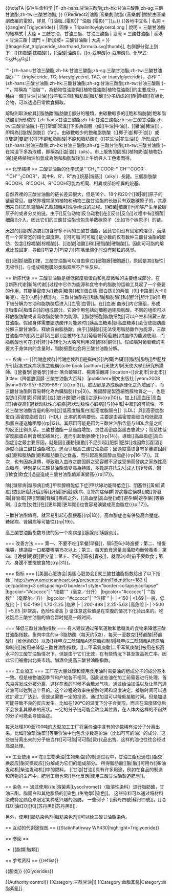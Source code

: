 {{noteTA
|G1=生命科学
|T=zh-hans:甘油三酸酯;zh-hk:甘油三酸酯;zh-sg:三酸甘油酯;zh-tw:三酸甘油酯;
}}
{{Redirect2|油酯|音樂劇|油脂 (音樂劇)|關於由音樂劇改編的電影，詳見「[[油脂_(電影)|'''油脂 (電影)''']]」。}}
{{各地中文名
 | 名詞 = {{lang|en|Triglyceride}}
 | 圖像 = Tripalmitoylglycerol.png
 | 說明 = 三酸甘油酯的結構式
 | 大陸 = 三酰甘油、甘油三酯、甘油三酸酯
 | 臺灣 = 三酸甘油酯<!-- 若不填寫香港一項，則標籤顯示為港臺 -->
 | 香港 = 甘油三酯<!-- 若不填寫澳門一項，則標籤顯示為港澳 -->
 | 澳門 =
 |新加坡= 三酸甘油酯<!-- 若不填寫大馬一項，則標籤顯示為新馬 -->
 | 大馬 =
}}
[[Image:Fat_triglyceride_shorthand_formula.svg|thumb]], 右側部分從上到下：[[棕櫚酸|棕櫚酸]]，[[油酸|油酸]]，[[α-亞麻酸|α-亞麻酸]]。化學式: C<sub>55</sub>H<sub>98</sub>O<sub>6</sub>]]

'''-{zh-hans:甘油三酸酯;zh-hk:甘油三酸酯;zh-sg:三酸甘油酯;zh-tw:三酸甘油酯;}-'''（triglyceride, TG, triacylglycerol, TAG, or triacylglyceride），亦作'''-{zh-hans:三酸甘油酯;zh-hk:三酸甘油酯;zh-sg:甘油三酸酯;zh-tw:甘油三酸酯;}-'''，常稱為'''油脂'''，為動物性油脂與[[植物性油脂|植物性油脂]]的主要成分，一種由一個[[甘油|甘油]]分子和三個[[脂肪酸|脂肪酸]]分子組成的[[酯|酯類]]有機化合物，可以透過日常飲食攝取。

熔點則取決於其[[脂肪酸|脂肪酸]]部分的種類，由碳數較多的[[飽和脂肪酸|飽和脂肪酸]]所形成的-{zh-hans:甘油三酸酯;zh-hk:甘油三酸酯;zh-sg:三酸甘油酯;zh-tw:三酸甘油酯;}-在[[常溫|常溫]]下多為固體（如[[牛油|牛油]]、[[豬油|豬油]]），即稱為[[脂肪|脂肪]]（fat）。由碳數較少的飽和脂肪酸（[[椰子油|椰子油]]）或[[雙鍵|雙鍵]]的[[不飽和脂肪酸|不飽和脂肪酸]]（[[花生油|花生油]]）所形成的-{zh-hans:甘油三酸酯;zh-hk:甘油三酸酯;zh-sg:三酸甘油酯;zh-tw:三酸甘油酯;}-在常溫下多為液體，即稱為[[油|油]]（oils）。市上販售的固態[[植物奶油|植物奶油]]是將植物油加氫成為飽和脂肪酸後加上牛奶與人工色素而得。

== 化學結構 ==
三酸甘油酯的化学式是'''CH<sub>2</sub>'''COOR-'''CH'''COOR'-'''CH'''<sub>2</sub>COOR"，其中R、R'、R"為[[烷基|烷基]]（alkyl）長鏈。三個脂肪酸RCOOH、R'COOH、R"COOH可能為相同、相異或部份相異的烷基。

自然界裡的三酸甘油酯的链长差异很大，但是16个、18个和20个[[碳|碳]]原子的链最常见。自然界裡常见的植物和动物三酸甘油酯的长链只有双数碳原子的，其原因来自[[乙酰辅酶A|乙酰辅酶A]]生物合成的过程。[[细菌|细菌]]也能够产生单数碳原子的或者分叉的链。由于[[反刍动物|反刍动物]]在[[反刍|反刍]]过程中有[[细菌|细菌]]介入，因此它们的三酸甘油酯也包含单数碳原子（比如15个碳原子）的链。

天然的[[脂肪|脂肪]]包含许多不同的三酸甘油酯，因此它们没有固定的熔点，而是有一个非常宽的熔化温度带。[[可可脂|可可脂]]是少数的仅有数种三酸甘油酯的脂肪，包含[[棕櫚酸|棕櫚酸]]、[[油酸|油酸]]和[[硬脂酸|硬脂酸]]。因此可可脂的熔点比较固定，导致[[巧克力|巧克力]]在嘴里熔化时没有颗粒的感觉。

在[[细胞|细胞]]裡，三酸甘油酯可以自由穿过[[细胞膜|细胞膜]]，原因是其[[极性|无极性]]，与组成细胞膜的类脂双层不产生反应。

== 新陈代谢 ==
三酸甘油酯是极低密度脂蛋白和乳糜微粒的主要组成部分，在[[新陈代谢|新陈代谢]]过程中它作为能源和食物中的脂肪的运输工具起了一个重要的作用。其能量密度为[[糖类|糖类]]和[[蛋白质|蛋白质]]的两倍（9[[卡路里|大卡]]每克）。在[[小肠|小肠]]内，三酸甘油酯在[[脂肪酶|脂肪酶]]和[[胆汁|胆汁]]的作用下被分解为甘油和脂肪酸后进入[[血管|血管]]。在[[血液|血液]]内它重组，形成[[脂蛋白|脂蛋白]]的组成部分。它的作用包括向细胞运输脂肪酸。不同的组织可以释放脂肪酸或者吸收脂肪酸作为能源。[[脂肪细胞|脂肪细胞]]可以产生和储藏三酸甘油酯。假如身体需要脂肪酸作为能源时[[胰高血糖素|胰高血糖素]]会促使脂肪酶分解三酸甘油酯，释放自由脂肪酸。由于[[脑|脑]]无法使用脂肪酸作为能源，三酸甘油酯中的[[丙三醇|丙三醇]]会被转化为[[葡萄糖|葡萄糖]]供脑作为能源使用，而脂肪酸也可在[[肝|肝]]中转化为大脑可利用的[[酮体|酮体]]。假如脑对葡萄糖的需要大于身体内的含量时，脂肪细胞也会将三酸甘油酯分解。

== 疾病 ==
[[代謝症候群|代謝症候群]]是指由於[[內臟|內臟]][[脂肪|脂肪]]型肥胖所引起各式疾病狀態之統稱<ref name=科 >{{cite book |author=[[天使大學|天使大學]]研究所講師、[[營養學|營養學]]博士 落合敏審訂、楊鴻儒翻譯 |location=[[台北市|台北市]] |title=《降低膽固醇·三酸甘油酯大百科》 |publisher=暢文出版社 |year=2008 |isbn=978-957-8299-88-7 }}</ref>{{rp|3}}。膽固醇是造成動脈硬化之危險因子，而三酸甘油酯則容易轉化為內臟脂肪<ref name=科 />{{rp|3}}。膽固醇是製造細胞膜物質之一，也是製造[[荷爾蒙|荷爾蒙]]或[[膽汁酸|膽汁酸]]之原料<ref name=科 />{{rp|10}}。加上[[高血压|高血压]]会提高[[冠状动脉性心脏病|冠状动脉性心脏病]]与[[中風|中風]]的可能性。不过三酸甘油酯含量的影响比[[低密度脂蛋白|低密度脂蛋白]]（LDL）與[[高密度脂蛋白|高密度脂蛋白]]（HDL）比率的影响要低。主要是由高密度脂蛋白和低密度脂蛋白運送膽固醇<ref name=科 />{{rp|12}}。其原因可能是因为三酸甘油酯含量与HDL含量之间的反正比例关系。三酸甘油酯一旦過度增加，良性高密度脂蛋白會減少；而惡性低密度脂蛋白則會增加被氧化，進而引起動脈硬化<ref name=科 />{{rp|14}}。導致[[高血脂症|高血脂症]]之最主要原因，就是因[[運動|運動]]不足引起[[肥胖|肥胖]]或因飲[[酒|酒]]過度而讓三酸甘油酯增加，進而引起高三酸甘油脂症；因過度攝取含有多量膽固醇或[[飽和脂肪酸|飽和脂肪酸]]之食品，而引起高膽固醇血脂症<ref name=科 />{{rp|16-17}}。其次，也有因為遺傳，導致融入血液之膽固醇之受容體不足或受損而發病之家族性高血脂症，特別是以三酸甘油酯值變高為特徵，多數是在[[成人|成人]]後發病，因[[飲食|飲食]]過量造成三酸甘油酯值漸漸變高<ref name=科 />{{rp|17}}。

除[[糖尿病|糖尿病]]或[[甲狀腺機能低下症|甲狀線功能降低症]]、閉塞性[[黃疸|黃疸]]或[[肝癌|肝癌]]等[[肝臟|肝臟]]疾病、[[腎病症候群|腎病變症候群]]或[[腎衰竭|腎衰竭]]等[[腎臟|腎臟]]疾病之外，[[高血壓|高血壓]]或[[避孕藥|避孕藥]]等藥劑，[[女性|女性]]在[[更年期|更年期]]也會容易演變成高血脂症<ref name=科 />{{rp|17}}。

三酸甘油酯值高，就容易引起心肌梗塞<ref name=科 />{{rp|18}}。高血脂症也有併發高血壓症、糖尿病、腎臟病等可能性<ref name=科 />{{rp|19}}。

高三酸甘油酯指数导致的另一个疾病是[[胰腺炎|胰腺炎]]。

=== 改善方法 ===
第一、不要不吃[[早餐|早餐]]，隔5至6小時進餐；第二、慢慢嘴嚼，建議每一口都要嘴嚼15次以上；第三、每天飲食適量且攝取均衡營養素；第四、[[晚餐|晚餐]]要少量；第五、不吃[[宵夜|宵夜]]，就寢3小時前不要飲食；第六、身邊不要擺放食物<ref name=科 />{{rp|31}}。

=== 指标 ===
[[美国心脏协会|美国心脏协会]]就三酸甘油酯指数给出了以下指标：<ref>http://www.americanheart.org/presenter.jhtml?identifier=183</ref>
{| cellpadding=3 cellspacing=0 border=1 style="border-collapse:collapse"
|bgcolor="#cccccc"| '''指数'''（毫克／分升）
|bgcolor="#cccccc"| '''指数'''（毫摩尔／升）
|bgcolor="#cccccc"| '''注释'''
|-
| <150
| <1.69
|一般，低危险
|-
| 150-199
| 1.70-2.25
|临界
|-
| 200-498
| 2.25-5.63
|高危险
|-
| >500
| >5.65
|非常高，危险性增高
|}
请注意这些值是在空腹的情况下化验出来的。吃过饭后三酸甘油酯的值会暂时提高一段时间。

=== 降低三酸甘油酯指数 ===
有人建议通过帶氧運動和低糖类的食物来降低三酸甘油酯指数。鱼肉中含的ω-3脂肪酸（每天约5克）、每天一至数克[[菸鹼酸|菸鹼酸]]（维他命B3）以及[[羟甲戊二酰辅酶A还原酶抑制剂|羟甲戊二酰辅酶A还原酶抑制剂]]被用来降低三酸甘油酯指数。[[二甲苯氧庚酸|二甲苯氧庚酸]]被用在极高水平的三酸甘油酯情况下。但是由于它们无效，在有些情况下甚至提高死亡率，因此它们被撤出北美市场。酗酒会提高三酸甘油酯指数。

=== 工业加工 ===
工厂在大量处理和使用食用油时需要油的组成分子的成分基本一致。但是植物油因季节和产地各不相同。因此这些油在加工前需要进行处理。首先易挥发成分被分离，这样在煮的时候不会散发气味。通过给油加温以及让蒸汽通过油可以达到这个目的。这个过程的效率由接触时间和温度决定。接触时间可以通过扩建工厂达到，但是这需要一定的投资。通过加温可以降低接触时间。但是加温可能导致不良的反应发生。比如在190ºC的温度下分子会变形，而且在温度降低后不会恢复其原来的形状。一定的分子链可能会改变其位置，在人体内这样的不自然的分子可能会导致癌症。

每天处理100至700吨的大型加工工厂将廉价油中含有的少数稀有油分子分离出来。比如[[油菜|油菜]]等廉价油中也包含少数高价油（比如可可的油）的成分。这些被分离出来的分子被当作[[可可脂|可可脂]]取代品出售。这样的油也往往会经过高温处理。

== 工业使用 ==
在[[生物柴油|生物柴油]]的制造过程中，甘油三酯也通过[[酯交换反应|酯交换反应]]分解成为它们的组成部分。 所得脂肪酸[[酯|酯]]可用作[[柴油发动机|柴油发动机]]中的燃料。 [[甘油|甘油]]具有许多用途，例如在食品的制造和药物的生产中。肥皂工廠也常[[皂化反應|使用三酸甘油酯製造肥皂]]。

== 染色 ==
通过使用{{le|溶菌素|Lysochrome}}（脂溶性染料）进行脂肪酸，甘油三酯，脂蛋白和其他脂质的[[染色_(生物學)|染色]]。 这些染料可以通过将材料染成特定颜色来限定某种感兴趣的脂肪。 一些例子：[[蘇丹四號|蘇丹四號]]，[[油红O|油红O]]和[[苏丹黑B|苏丹黑B]].

另外，使用[[脂肪染色剂|脂肪染色剂]]可以给三酸甘油酯染色。

== 互动的代谢途径图 ==
{{StatinPathway WP430|highlight=Triglyceride}}

== 参阅 ==
* [[脂類|脂類]]

== 参考资料 ==
{{reflist}}

{{脂类}}
{{Glycerides}}

{{Authority control}}
[[Category:三酰甘油|]]
[[Category:血脂紊亂|Category:血脂紊亂]]